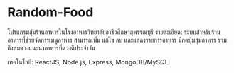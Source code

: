 # Random-Food
โปรแกรมสุ่มร้านอาหารในโรงอาหารวิทยาลัยอาชีวศึกษาสุพรรณบุรี
รายละเอียด: ระบบสำหรับร้านอาหารที่ช่วยจัดการเมนูอาหาร สามารถเพิ่ม แก้ไข ลบ และแสดงรายการอาหาร มีกดปุ่มสุ่มอาหาร รวมถึงส่มดวงแนะนำอาหารที่ดวงดีประจำวัน

เทคโนโลยี: ReactJS, Node.js, Express, MongoDB/MySQL
